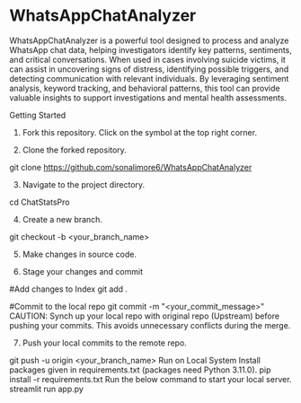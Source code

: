 # WhatsAppChatAnalyzer
WhatsAppChatAnalyzer is a powerful tool designed to process and analyze WhatsApp chat data, helping investigators identify key patterns, sentiments, and critical conversations. When used in cases involving suicide victims, it can assist in uncovering signs of distress, identifying possible triggers, and detecting communication with relevant individuals. By leveraging sentiment analysis, keyword tracking, and behavioral patterns, this tool can provide valuable insights to support investigations and mental health assessments.

Getting Started
1. Fork this repository. Click on the  symbol at the top right corner.

2. Clone the forked repository.

git clone https://github.com/sonalimore6/WhatsAppChatAnalyzer

3. Navigate to the project directory.

cd ChatStatsPro

4. Create a new branch.

git checkout -b <your_branch_name>

5. Make changes in source code.

6. Stage your changes and commit

#Add changes to Index
git add .

#Commit to the local repo
git commit -m "<your_commit_message>"
CAUTION: Synch up your local repo with original repo (Upstream) before pushing your commits. This avoids unnecessary conflicts during the merge.

7. Push your local commits to the remote repo.

git push -u origin <your_branch_name>
Run on Local System
Install packages given in requirements.txt (packages need Python 3.11.0).
pip install -r requirements.txt
Run the below command to start your local server.
streamlit run app.py
